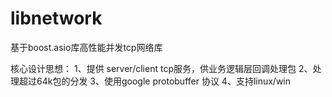 # libnetwork
基于boost.asio库高性能并发tcp网络库

核心设计思想：
1、提供 server/client tcp服务，供业务逻辑层回调处理包
2、处理超过64k包的分发
3、使用google protobuffer 协议
4、支持linux/win
